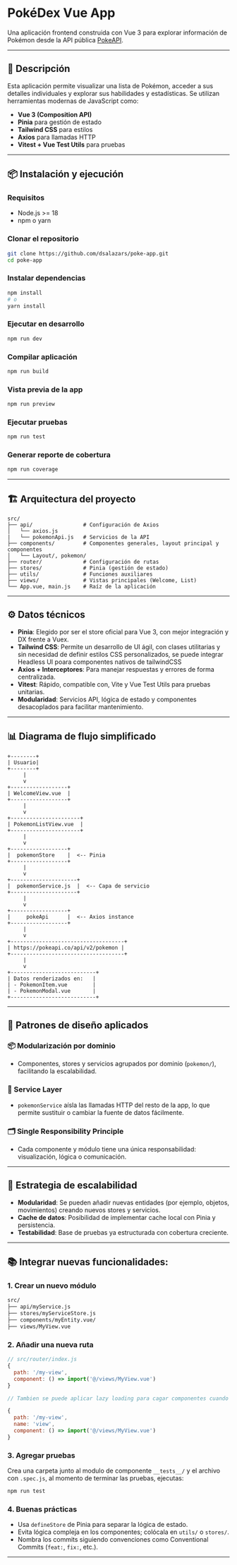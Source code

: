 
# PokéDex Vue App

Una aplicación frontend construida con Vue 3 para explorar información de Pokémon desde la API pública [PokeAPI](https://pokeapi.co/).

---

## 🧩 Descripción

Esta aplicación permite visualizar una lista de Pokémon, acceder a sus detalles individuales y explorar sus habilidades y estadísticas. Se utilizan herramientas modernas de JavaScript como:

- **Vue 3 (Composition API)**
- **Pinia** para gestión de estado
- **Tailwind CSS** para estilos
- **Axios** para llamadas HTTP
- **Vitest + Vue Test Utils** para pruebas
---

## 📦 Instalación y ejecución

### Requisitos

- Node.js >= 18
- npm o yarn

### Clonar el repositorio

```bash
git clone https://github.com/dsalazars/poke-app.git
cd poke-app
```

### Instalar dependencias

```bash
npm install
# o
yarn install
```

### Ejecutar en desarrollo

```bash
npm run dev
```

### Compilar aplicación

```bash
npm run build
```

### Vista previa de la app

```bash
npm run preview
```

### Ejecutar pruebas

```bash
npm run test
```

### Generar reporte de cobertura

```bash
npm run coverage
```

---

## 🏗️ Arquitectura del proyecto

```
src/
├── api/                # Configuración de Axios
│   └── axios.js
|   └── pokemonApi.js   # Servicios de la API
├── components/         # Componentes generales, layout principal y componentes
│   └── Layout/, pokemon/
├── router/             # Configuración de rutas
├── stores/             # Pinia (gestión de estado)
├── utils/              # Funciones auxiliares
├── views/              # Vistas principales (Welcome, List)
└── App.vue, main.js    # Raíz de la aplicación
```

---

## ⚙️ Datos técnicos

- **Pinia**: Elegido por ser el store oficial para Vue 3, con mejor integración y DX frente a Vuex.
- **Tailwind CSS**: Permite un desarrollo de UI ágil, con clases utilitarias y sin necesidad de definir estilos CSS personalizados, se puede integrar Headless UI poara componentes nativos de tailwindCSS
- **Axios + Interceptores**: Para manejar respuestas y errores de forma centralizada.
- **Vitest**: Rápido, compatible con, Vite y Vue Test Utils para pruebas unitarias.
- **Modularidad**: Servicios API, lógica de estado y componentes desacoplados para facilitar mantenimiento.

---

## 📊 Diagrama de flujo simplificado

```plaintext
+--------+
| Usuario|
+--------+
     |
     v
+------------------+
| WelcomeView.vue  |
+------------------+
     |
     v
+----------------------+
| PokemonListView.vue  |
+----------------------+
     |
     v
+------------------+
|  pokemonStore    |  <-- Pinia
+------------------+
     |
     v
+---------------------+
|  pokemonService.js  |  <-- Capa de servicio
+---------------------+
     |
     v
+------------------+
|     pokeApi      |  <-- Axios instance
+------------------+
     |
     v
+------------------------------------+
| https://pokeapi.co/api/v2/pokemon |
+------------------------------------+
     |
     v
+---------------------------+
| Datos renderizados en:   |
| - PokemonItem.vue        |
| - PokemonModal.vue       |
+---------------------------+
```

---

## 🧱 Patrones de diseño aplicados

### 📦 Modularización por dominio

- Componentes, stores y servicios agrupados por dominio (`pokemon/`), facilitando la escalabilidad.

### 📡 Service Layer

- `pokemonService` aísla las llamadas HTTP del resto de la app, lo que permite sustituir o cambiar la fuente de datos fácilmente.

### 🗂️ Single Responsibility Principle

- Cada componente y módulo tiene una única responsabilidad: visualización, lógica o comunicación.

---

## 🚀 Estrategia de escalabilidad

- **Modularidad**: Se pueden añadir nuevas entidades (por ejemplo, objetos, movimientos) creando nuevos stores y servicios.
- **Cache de datos**: Posibilidad de implementar cache local con Pinia y persistencia.
- **Testabilidad**: Base de pruebas ya estructurada con cobertura creciente.

---

## 📚 Integrar nuevas funcionalidades:

### 1. Crear un nuevo módulo

```bash
src/
├── api/myService.js
├── stores/myServiceStore.js
├── components/myEntity.vue/
├── views/MyView.vue
```

### 2. Añadir una nueva ruta

```js
// src/router/index.js
{
  path: '/my-view',
  component: () => import('@/views/MyView.vue')
}

// Tambien se puede aplicar lazy loading para cagar componentes cuando sea necesario

{
  path: '/my-view',
  name: 'view',
  component: () => import('@/views/MyView.vue')
}


```

### 3. Agregar pruebas

Crea una carpeta junto al modulo de componente `__tests__/` y el archivo con `.spec.js`, al momento de terminar las pruebas, ejecutas:

```bash
npm run test
```

### 4. Buenas prácticas

- Usa `defineStore` de Pinia para separar la lógica de estado.
- Evita lógica compleja en los componentes; colócala en `utils/` o `stores/`.
- Nombra los commits siguiendo convenciones como Conventional Commits (`feat:`, `fix:`, etc.).

---

